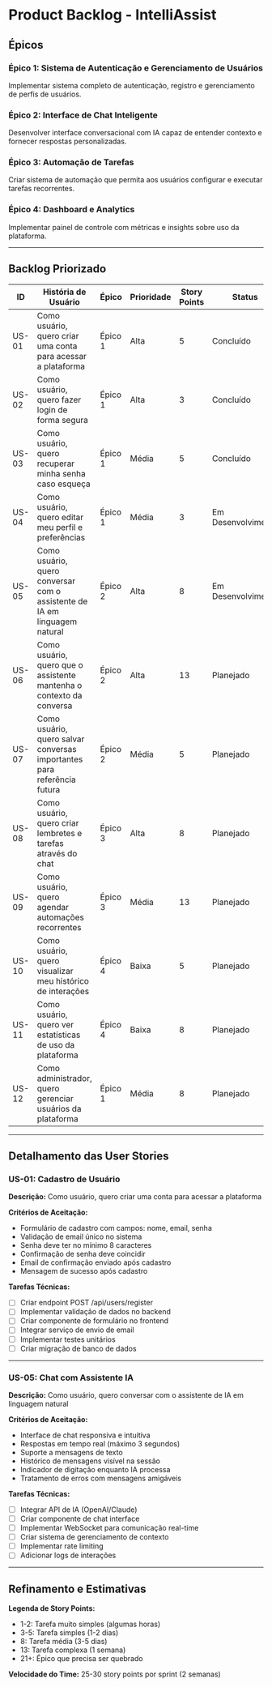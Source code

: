 # Product Backlog - IntelliAssist

## Épicos

### Épico 1: Sistema de Autenticação e Gerenciamento de Usuários
Implementar sistema completo de autenticação, registro e gerenciamento de perfis de usuários.

### Épico 2: Interface de Chat Inteligente
Desenvolver interface conversacional com IA capaz de entender contexto e fornecer respostas personalizadas.

### Épico 3: Automação de Tarefas
Criar sistema de automação que permita aos usuários configurar e executar tarefas recorrentes.

### Épico 4: Dashboard e Analytics
Implementar painel de controle com métricas e insights sobre uso da plataforma.

---

## Backlog Priorizado

| ID | História de Usuário | Épico | Prioridade | Story Points | Status |
|----|---------------------|-------|------------|--------------|---------|
| US-01 | Como usuário, quero criar uma conta para acessar a plataforma | Épico 1 | Alta | 5 | Concluído |
| US-02 | Como usuário, quero fazer login de forma segura | Épico 1 | Alta | 3 | Concluído |
| US-03 | Como usuário, quero recuperar minha senha caso esqueça | Épico 1 | Média | 5 | Concluído |
| US-04 | Como usuário, quero editar meu perfil e preferências | Épico 1 | Média | 3 | Em Desenvolvimento |
| US-05 | Como usuário, quero conversar com o assistente de IA em linguagem natural | Épico 2 | Alta | 8 | Em Desenvolvimento |
| US-06 | Como usuário, quero que o assistente mantenha o contexto da conversa | Épico 2 | Alta | 13 | Planejado |
| US-07 | Como usuário, quero salvar conversas importantes para referência futura | Épico 2 | Média | 5 | Planejado |
| US-08 | Como usuário, quero criar lembretes e tarefas através do chat | Épico 3 | Alta | 8 | Planejado |
| US-09 | Como usuário, quero agendar automações recorrentes | Épico 3 | Média | 13 | Planejado |
| US-10 | Como usuário, quero visualizar meu histórico de interações | Épico 4 | Baixa | 5 | Planejado |
| US-11 | Como usuário, quero ver estatísticas de uso da plataforma | Épico 4 | Baixa | 8 | Planejado |
| US-12 | Como administrador, quero gerenciar usuários da plataforma | Épico 1 | Média | 8 | Planejado |

---

## Detalhamento das User Stories

### US-01: Cadastro de Usuário
**Descrição:** Como usuário, quero criar uma conta para acessar a plataforma

**Critérios de Aceitação:**
- Formulário de cadastro com campos: nome, email, senha
- Validação de email único no sistema
- Senha deve ter no mínimo 8 caracteres
- Confirmação de senha deve coincidir
- Email de confirmação enviado após cadastro
- Mensagem de sucesso após cadastro

**Tarefas Técnicas:**
- [ ] Criar endpoint POST /api/users/register
- [ ] Implementar validação de dados no backend
- [ ] Criar componente de formulário no frontend
- [ ] Integrar serviço de envio de email
- [ ] Implementar testes unitários
- [ ] Criar migração de banco de dados

---

### US-05: Chat com Assistente IA
**Descrição:** Como usuário, quero conversar com o assistente de IA em linguagem natural

**Critérios de Aceitação:**
- Interface de chat responsiva e intuitiva
- Respostas em tempo real (máximo 3 segundos)
- Suporte a mensagens de texto
- Histórico de mensagens visível na sessão
- Indicador de digitação enquanto IA processa
- Tratamento de erros com mensagens amigáveis

**Tarefas Técnicas:**
- [ ] Integrar API de IA (OpenAI/Claude)
- [ ] Criar componente de chat interface
- [ ] Implementar WebSocket para comunicação real-time
- [ ] Criar sistema de gerenciamento de contexto
- [ ] Implementar rate limiting
- [ ] Adicionar logs de interações

---

## Refinamento e Estimativas

**Legenda de Story Points:**
- 1-2: Tarefa muito simples (algumas horas)
- 3-5: Tarefa simples (1-2 dias)
- 8: Tarefa média (3-5 dias)
- 13: Tarefa complexa (1 semana)
- 21+: Épico que precisa ser quebrado

**Velocidade do Time:** 25-30 story points por sprint (2 semanas)